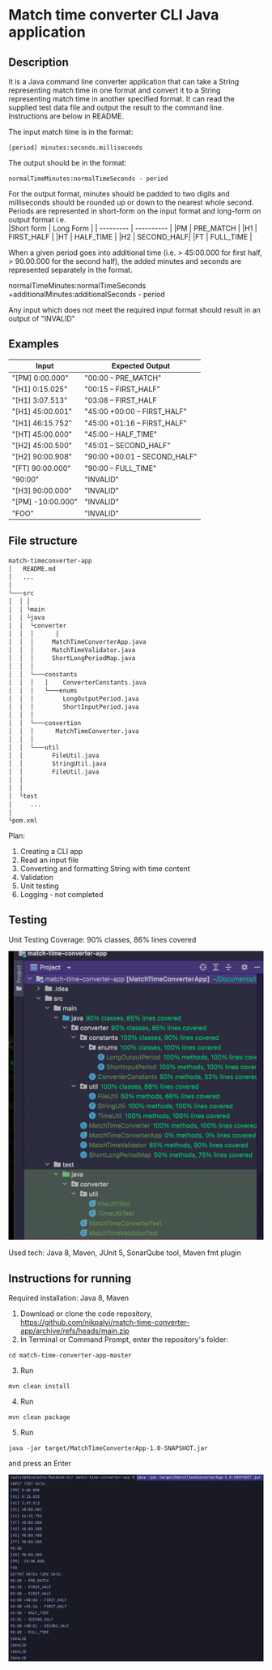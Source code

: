 # Match time converter CLI Java application

## Description
It is a Java command line converter application that can take a String representing match time in one format and convert it to a String representing match time in another specified format. It can read the supplied test data file and output the result to the command line. Instructions are below in README.

The input match time is in the format:
```
[period] minutes:seconds.milliseconds
```
The output should be in the format:
```
normalTimeMinutes:normalTimeSeconds - period
```
For the output format, minutes should be padded to two digits and milliseconds should be rounded
up or down to the nearest whole second. 
Periods are represented in short-form on the input format and long-form on output format i.e.\
|Short form | Long Form  |
| --------- | ---------- |
|PM         | PRE_MATCH  |
|H1         | FIRST_HALF |
|HT         | HALF_TIME  |
|H2         | SECOND_HALF|
|FT         | FULL_TIME  |

When a given period goes into additional time (i.e. > 45:00.000 for first half, > 90.00.000 for the second half), 
the added minutes and seconds are represented separately in the format.

normalTimeMinutes:normalTimeSeconds +additionalMinutes:additionalSeconds - period

Any input which does not meet the required input format should result in an output of "INVALID"

## Examples

| Input            | Expected Output              |
| -------------    | -------------                |
| "[PM] 0:00.000"  | "00:00 – PRE_MATCH"          |
| "[H1] 0:15.025"  | "00:15 – FIRST_HALF"         |
| "[H1] 3:07.513"  | "03:08 – FIRST_HALF          |
| "[H1] 45:00.001" | "45:00 +00:00 – FIRST_HALF"  |
| "[H1] 46:15.752" | "45:00 +01:16 – FIRST_HALF"  |
| "[HT] 45:00.000" | "45:00 – HALF_TIME"          |
| "[H2] 45:00.500" | "45:01 – SECOND_HALF"        |
| "[H2] 90:00.908" | "90:00 +00:01 – SECOND_HALF" |
| "[FT] 90:00.000" | "90:00 – FULL_TIME"          |
| "90:00"          | "INVALID"                    |
| "[H3] 90:00.000" | "INVALID"                    |
| "[PM] -10:00.000"| "INVALID"                    |
| "FOO"            | "INVALID"                    |

## File structure

```
match-timeconverter-app
│   README.md
│   ... 
│
└───src
│  │ │
│  │ └main
│  │ └java
│  │  └converter
│  │  │      │
│  │  │     MatchTimeConverterApp.java
│  │  │     MatchTimeValidator.java
│  │  │     ShortLongPeriodMap.java
│  │  │
│  │  └───constants
│  │  │   │    ConverterConstants.java  
│  │  │   └───enums
│  │  │        LongOutputPeriod.java
│  │  │        ShortInputPeriod.java      
│  │  │   
│  │  └───convertion
│  │  │      MatchTimeConverter.java
│  │  │   
│  │  └───util
│  │        FileUtil.java
│  │        StringUtil.java
│  │        FileUtil.java  
│  │  
│  │
│  └test
│     ...
│
└pom.xml
```
Plan:
1. Creating a CLI app
2. Read an input file
3. Converting and formatting String with time content
4. Validation
5. Unit testing
7. Logging - not completed

## Testing

Unit Testing Coverage: 90% classes, 86% lines covered

![code_coverage](src/main/resources/images/coverage.png)

Used tech: Java 8, Maven, JUnit 5, SonarQube tool, Maven fmt plugin


## Instructions for running
Required installation: Java 8, Maven

1. Download or clone the code repository, https://github.com/nikpalyi/match-time-converter-app/archive/refs/heads/main.zip
2. In Terminal or Command Prompt, enter the repository's folder: 
```
cd match-time-converter-app-master
```
3. Run 
```
mvn clean install
```
4. Run
```
mvn clean package
```
5. Run 
``` 
java -jar target/MatchTimeConverterApp-1.0-SNAPSHOT.jar
```
and press an Enter

![steps in terminal](src/main/resources/images/run.png)

